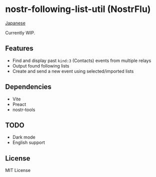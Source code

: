 # nostr-following-list-util (NostrFlu)

[Japanese](READMEja.md)

Currently WIP.

## Features

- Find and display past `kind:3` (Contacts) events from multiple relays
- Output found following lists
- Create and send a new event using selected/imported lists

## Dependencies

- Vite
- Preact
- nostr-tools

## TODO

- Dark mode
- English support

## License

MIT License
